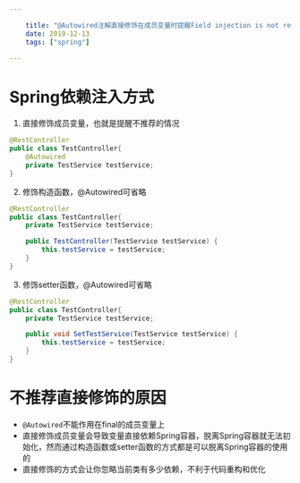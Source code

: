 ```yaml
---

    title: "@Autowired注解直接修饰在成员变量时提醒Field injection is not recommended"
    date: 2019-12-13
    tags: ["spring"]

---
```

# Spring依赖注入方式
1. 直接修饰成员变量，也就是提醒不推荐的情况
```java
@RestController
public class TestController{
    @Autowired
    private TestService testService;
}
```
2. 修饰构造函数，@Autowired可省略
```java
@RestController
public class TestController{
    private TestService testService;

    public TestController(TestService testService) {
        this.testService = testService;
    }
}
```
3. 修饰setter函数，@Autowired可省略
```java
@RestController
public class TestController{
    private TestService testService;

    public void SetTestService(TestService testService) {
        this.testService = testService;
    }
}
```

# 不推荐直接修饰的原因
* `@Autowired`不能作用在final的成员变量上  
* 直接修饰成员变量会导致变量直接依赖Spring容器，脱离Spring容器就无法初始化，然而通过构造函数或setter函数的方式都是可以脱离Spring容器的使用的  
* 直接修饰的方式会让你忽略当前类有多少依赖，不利于代码重构和优化